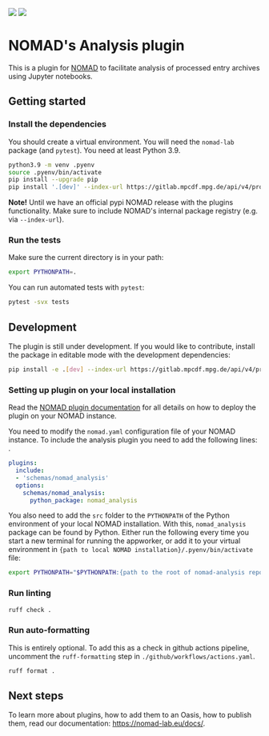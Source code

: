 ![](https://github.com/nomad-coe/nomad-schema-plugin-example/actions/workflows/actions.yml/badge.svg)
![](https://coveralls.io/repos/github/FAIRmat-NFDI/nomad-analysis/badge.svg?branch=main)

# NOMAD's Analysis plugin
This is a plugin for [NOMAD](https://nomad-lab.eu) to facilitate analysis of processed entry archives using Jupyter notebooks.

## Getting started


### Install the dependencies

You should create a virtual environment. You will need the `nomad-lab` package (and `pytest`).
You need at least Python 3.9.

```sh
python3.9 -m venv .pyenv
source .pyenv/bin/activate
pip install --upgrade pip
pip install '.[dev]' --index-url https://gitlab.mpcdf.mpg.de/api/v4/projects/2187/packages/pypi/simple
```

**Note!**
Until we have an official pypi NOMAD release with the plugins functionality. Make
sure to include NOMAD's internal package registry (e.g. via `--index-url`).


### Run the tests

Make sure the current directory is in your path:

```sh
export PYTHONPATH=.
```

You can run automated tests with `pytest`:

```sh
pytest -svx tests
```

## Development

The plugin is still under development. If you would like to contribute, install the package in editable mode with the development dependencies:

```sh
pip install -e .[dev] --index-url https://gitlab.mpcdf.mpg.de/api/v4/projects/2187/packages/pypi/simple
```

### Setting up plugin on your local installation
Read the [NOMAD plugin documentation](https://nomad-lab.eu/prod/v1/staging/docs/howto/oasis/plugins_install.html) for all details on how to deploy the plugin on your NOMAD instance.

You need to modify the ```nomad.yaml``` configuration file of your NOMAD instance.
To include the analysis plugin you need to add the following lines: .

```yaml
plugins:
  include:
  - 'schemas/nomad_analysis'
  options:
    schemas/nomad_analysis:
      python_package: nomad_analysis
```

You also need to add the `src` folder to the `PYTHONPATH` of the Python environment of your local NOMAD installation. With this, `nomad_analysis` package can be found by Python. Either run the following every time you start a new terminal for running the appworker, or add it to your virtual environment in `{path to local NOMAD installation}/.pyenv/bin/activate` file: 

```sh
export PYTHONPATH="$PYTHONPATH:{path to the root of nomad-analysis repo}/src"
```

### Run linting

```sh
ruff check .
```

### Run auto-formatting

This is entirely optional. To add this as a check in github actions pipeline, uncomment the `ruff-formatting` step in `./github/workflows/actions.yaml`.

```sh
ruff format .
```

## Next steps

To learn more about plugins, how to add them to an Oasis, how to publish them, read our
documentation: https://nomad-lab.eu/docs/.
